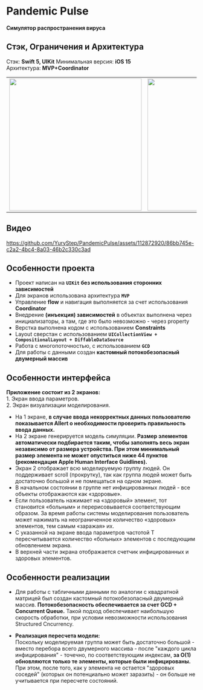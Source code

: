 # Pandemic Pulse
**Симулятор распространения вируса** 

## Стэк, Ограничения и Архитектура
Стэк: **Swift 5, UIKit** 
Минимальная версия: **iOS 15**   
Архитектура: **MVP+Coordinator**   

<table>
 <tr>
 <td align="center"><img src="https://i.imgur.com//uZxsJQ0.png" width="350"></td>
 <td align="center"><img src="https://i.imgur.com/Gkb33yv.png" width="350"></td>
 <td align="center"><img src="https://i.imgur.com/OQMWgwV.png" width="350"></td>
 <td align="center"><img src="https://i.imgur.com/R2WppRh.png" width="350"></td>
 </tr>
</table>

## Видео

https://github.com/YuryStep/PandemicPulse/assets/112872920/86bb745e-c2a2-4bc4-8a03-46b2c330c3ad

## Особенности проекта
* Проект написан на **`UIKit` без использования сторонних зависимостей**
* Для экранов использована архитектура **`MVP`**
* Управление **flow** и навигация выполняется за счет использования **Coordinator**
* Внедрение **(инъекция) зависимостей** в объектах выполнена через инициализаторы, а там, где это было невозможно - через property
* Верстка выполнена кодом с использованием **Constraints**
* Layout сверстан с использованием **`UICollectionView + CompositionalLayout + DiffableDataSource`**
* Работа с многопоточностью, с использованием **`GCD`**
* Для работы с данными создан **кастомный потокобезопасный двумерный массив**

## Особенности интерфейса
**Приложение состоит из 2 экранов:**  
﻿1. Экран ввода параметров.  
﻿﻿﻿2. Экран визуализации моделирования. 

* На 1 экране, **в случае ввода некорректных данных пользователю показывается Allert о необходимости проверить правильность ввода данных.**
* На 2 экране генерируется модель симуляции. **Размер элементов автоматически подбирается таким, чтобы заполнять весь экран независимо от размера устройства. При этом минимальный размер элемента не может опуститься ниже 44 пунктов (рекомендация Apple Human Interface Guidlines).**
* ﻿Экран 2 отображает всю моделируемую группу людей. Он поддерживает scroll (прокрутку), так как группа людей может быть достаточно большой и не помещаться на одном экране. 
* ﻿В начальном состоянии в группе нет инфицированных людей - все объекты отображаются как «здоровые».
* ﻿Если пользователь нажимает на «здоровый» элемент, тот становится «больным» и перерисовывается соответствующим образом. За время работы системы моделирования пользователь может нажимать на неограниченное количество «здоровых» элементов, тем самым «заражая» их. 
* С указанной на экране ввода параметров частотой Т пересчитывается количество «больных» элементов с последующим обновлением экрана.
* В верхней части экрана отображается счетчик инфицированных и здоровых элементов.

## Особенности реализации
* Для работы с табличными данными по аналогии с квадратной матрицей был создан кастомный потокобезопасный двумерный массив. **Потокобезопасность обеспечивается за счет GCD + Concurrent Queue.** Такой подход обеспечивает наибольшую скорость обработки, при условии невозможности использования Structured Cncurrency.   
  
* **Реализация пересчета модели:**   
Поскольку моделируемая группа может быть достаточно большой - вместо перебора всего двумерного массива - после "каждого цикла инфицирования" - точечно, по соответствующим индексам, **за O(1) обновляются только те элементы, которые были инфицированы.** При этом, после того, как у элемента не остается "здоровых соседей" (которых он потенциально может заразить) - он больше не учитывается при пересчете состояний.
